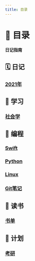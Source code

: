 ```yaml
---
title: 目录
---
```

# :book: 目录 

#### 日记指南 <Badge text="beta" type="warning"/> <Badge text="V0.02"/>

## :spiral_calendar: 日记
###  [2021年](/diary/2021/) 

## :closed_book: 学习
###  [社会学](/study/sociology/) 


## :orange_book: 编程
###  [Swift](/biancheng/swift/)
###  [Python](/biancheng/python/)
### [Linux](/biancheng/linux/)
### [Git笔记](/biancheng/git/)


## :blue_book: 读书
### [书单](/read/booklist/)

## :page_facing_up: 计划
### [考研](/plan/kaoyan/)
